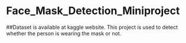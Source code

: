 # Face_Mask_Detection_Miniproject
##Dataset is available at kaggle website. This project is used to detect whether the person is wearing the mask or not.
